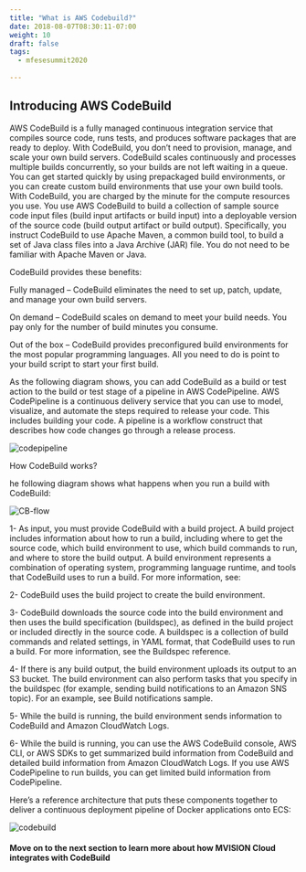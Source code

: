 ```yaml
---
title: "What is AWS Codebuild?"
date: 2018-08-07T08:30:11-07:00
weight: 10
draft: false
tags:
  - mfesesummit2020
  
---
```


## Introducing AWS CodeBuild

AWS CodeBuild is a fully managed continuous integration service that compiles source code, runs tests, and produces software packages that are ready to deploy. With CodeBuild, you don’t need to provision, manage, and scale your own build servers. CodeBuild scales continuously and processes multiple builds concurrently, so your builds are not left waiting in a queue. You can get started quickly by using prepackaged build environments, or you can create custom build environments that use your own build tools. With CodeBuild, you are charged by the minute for the compute resources you use.
You use AWS CodeBuild to build a collection of sample source code input files (build input artifacts or build input) into a deployable version of the source code (build output artifact or build output). Specifically, you instruct CodeBuild to use Apache Maven, a common build tool, to build a set of Java class files into a Java Archive (JAR) file. You do not need to be familiar with Apache Maven or Java.

CodeBuild provides these benefits:

Fully managed – CodeBuild eliminates the need to set up, patch, update, and manage your own build servers.

On demand – CodeBuild scales on demand to meet your build needs. You pay only for the number of build minutes you consume.

Out of the box – CodeBuild provides preconfigured build environments for the most popular programming languages. All you need to do is point to your build script to start your first build.

As the following diagram shows, you can add CodeBuild as a build or test action to the build or test stage of a pipeline in AWS CodePipeline. AWS CodePipeline is a continuous delivery service that you can use to model, visualize, and automate the steps required to release your code. This includes building your code. A pipeline is a workflow construct that describes how code changes go through a release process.

![codepipeline](/images/mfe/codepipeline.png?classes=border,shadow)

How CodeBuild works?

he following diagram shows what happens when you run a build with CodeBuild:

![CB-flow](/images/mfe/CB-flow.png?classes=border,shadow)

1- As input, you must provide CodeBuild with a build project. A build project includes information about how to run a build, including where to get the source code, which build environment to use, which build commands to run, and where to store the build output. A build environment represents a combination of operating system, programming language runtime, and tools that CodeBuild uses to run a build. For more information, see:



2- CodeBuild uses the build project to create the build environment.

3- CodeBuild downloads the source code into the build environment and then uses the build specification (buildspec), as defined in the build project or included directly in the source code. A buildspec is a collection of build commands and related settings, in YAML format, that CodeBuild uses to run a build. For more information, see the Buildspec reference.

4- If there is any build output, the build environment uploads its output to an S3 bucket. The build environment can also perform tasks that you specify in the buildspec (for example, sending build notifications to an Amazon SNS topic). For an example, see Build notifications sample.

5- While the build is running, the build environment sends information to CodeBuild and Amazon CloudWatch Logs.

6- While the build is running, you can use the AWS CodeBuild console, AWS CLI, or AWS SDKs to get summarized build information from CodeBuild and detailed build information from Amazon CloudWatch Logs. If you use AWS CodePipeline to run builds, you can get limited build information from CodePipeline.


Here’s a reference architecture that puts these components together to deliver a continuous deployment pipeline of Docker applications onto ECS:

![codebuild](/images/mfe/codebuild.png?classes=border,shadow)




#### Move on to the next section to learn more about how MVISION Cloud integrates with CodeBuild
